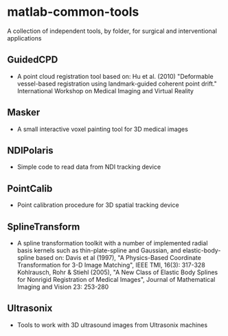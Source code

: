 # matlab-common-tools
A collection of independent tools, by folder, for surgical and interventional applications

## GuidedCPD 
- A point cloud registration tool based on:
Hu et al. (2010) "Deformable vessel-based registration using landmark-guided coherent point drift." International Workshop on Medical Imaging and Virtual Reality

## Masker 
- A small interactive voxel painting tool for 3D medical images

## NDIPolaris 
- Simple code to read data from NDI tracking device

## PointCalib 
- Point calibration procedure for 3D spatial tracking device

## SplineTransform 
- A spline transformation toolkit with a number of implemented radial basis kernels such as thin-plate-spline and Gaussian, 
and elastic-body-spline based on:
Davis et al (1997), "A Physics-Based Coordinate Transformation for 3-D Image Matching", IEEE TMI, 16(3): 317-328
Kohlrausch, Rohr & Stiehl (2005), "A New Class of Elastic Body Splines for Nonrigid Registration of Medical Images", Journal of Mathematical Imaging and Vision 23: 253-280

## Ultrasonix 
- Tools to work with 3D ultrasound images from Ultrasonix machines
